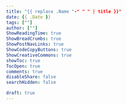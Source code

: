```yaml
---
title: "{{ replace .Name "-" " " | title }}"
date: {{ .Date }}
tags: [""]
author: [""]
ShowReadingTime: true
ShowBreadCrumbs: true
ShowPostNavLinks: true
ShowCodeCopyButtons: true
ShowCreativeCommons: true
showToc: true
TocOpen: true
comments: true
disableShare: false
searchHidden: false

draft: true
---
```


